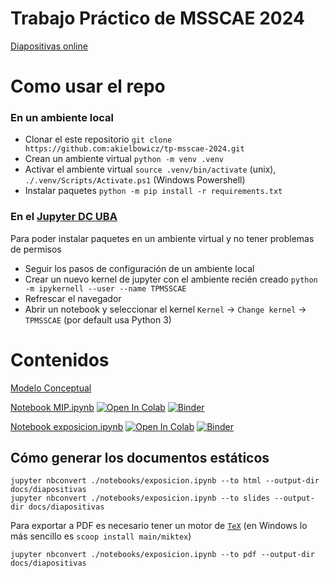 # Trabajo Práctico de MSSCAE 2024 

[Diapositivas online](https://akielbowicz.github.io/tp-msscae-2024/diapositivas)

# Como usar el repo

### En un ambiente local

- Clonar el este repositorio `git clone https://github.com:akielbowicz/tp-msscae-2024.git`
- Crean un ambiente virtual `python -m venv .venv`
- Activar el ambiente virtual `source .venv/bin/activate` (unix), `./.venv/Scripts/Activate.ps1` (Windows Powershell)
- Instalar paquetes `python -m pip install -r requirements.txt`

### En el [Jupyter DC UBA](https://jupyter.dc.uba.ar/)

Para poder instalar paquetes en un ambiente virtual y no tener problemas de permisos

- Seguir los pasos de configuración de un ambiente local
- Crear un nuevo kernel de jupyter con el ambiente recién creado `python -m ipykernell --user --name TPMSSCAE`
- Refrescar el navegador
- Abrir un notebook y seleccionar el kernel `Kernel` -> `Change kernel` -> `TPMSSCAE` (por default usa Python 3)


# Contenidos

[Modelo Conceptual](docs/modelo_conceptual.md)

[Notebook MIP.ipynb](notebooks/MIP.ipynb) [![Open In Colab](https://colab.research.google.com/assets/colab-badge.svg)](https://colab.research.google.com/github/akielbowicz/tp-msscae-2024/blob/main/notebooks/MIP.ipynb) [![Binder](https://mybinder.org/badge_logo.svg)](https://mybinder.org/v2/gh/akielbowicz/tp-msscae-2024/HEAD?labpath=notebooks%2FMIP.ipynb)

[Notebook exposicion.ipynb](notebooks/exposicion.ipynb) [![Open In Colab](https://colab.research.google.com/assets/colab-badge.svg)](https://colab.research.google.com/github/akielbowicz/tp-msscae-2024/blob/main/notebooks/exposicion.ipynb) [![Binder](https://mybinder.org/badge_logo.svg)](https://mybinder.org/v2/gh/akielbowicz/tp-msscae-2024/HEAD?labpath=notebooks%2Fexposicion.ipynb)
 
## Cómo generar los documentos estáticos

```shell
jupyter nbconvert ./notebooks/exposicion.ipynb --to html --output-dir docs/diapositivas
jupyter nbconvert ./notebooks/exposicion.ipynb --to slides --output-dir docs/diapositivas
```

Para exportar a PDF es necesario tener un motor de [`TeX`](https://nbconvert.readthedocs.io/en/latest/install.html#installing-tex) (en Windows lo más sencillo es `scoop install main/miktex`)

```shell
jupyter nbconvert ./notebooks/exposicion.ipynb --to pdf --output-dir docs/diapositivas
```

